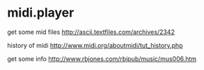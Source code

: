 # midi.player 

get some mid files
http://ascii.textfiles.com/archives/2342

history of midi
http://www.midi.org/aboutmidi/tut_history.php

get some info
http://www.rbjones.com/rbjpub/music/mus006.htm